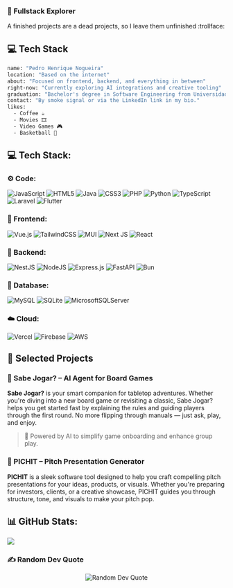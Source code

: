 <h3>🚀 Fullstack Explorer </h1>
<p>A finished projects are a dead projects, so I leave them unfinished :trollface:</p>


## 💻 Tech Stack

```bash
name: "Pedro Henrique Nogueira"
location: "Based on the internet"
about: "Focused on frontend, backend, and everything in between"
right-now: "Currently exploring AI integrations and creative tooling"
graduation: "Bachelor's degree in Software Engineering from Universidade de Brasília"
contact: "By smoke signal or via the LinkedIn link in my bio."
likes:
  - Coffee ☕
  - Movies 🎞️
  - Video Games 🎮
  - Basketball 🏀
```





## 💻 Tech Stack:
### ⚙️ Code: 
![JavaScript](https://img.shields.io/badge/javascript-%23323330.svg?style=for-the-badge&logo=javascript&logoColor=%23F7DF1E) ![HTML5](https://img.shields.io/badge/html5-%23E34F26.svg?style=for-the-badge&logo=html5&logoColor=white) ![Java](https://img.shields.io/badge/java-%23ED8B00.svg?style=for-the-badge&logo=openjdk&logoColor=white) ![CSS3](https://img.shields.io/badge/css3-%231572B6.svg?style=for-the-badge&logo=css3&logoColor=white) ![PHP](https://img.shields.io/badge/php-%23777BB4.svg?style=for-the-badge&logo=php&logoColor=white) ![Python](https://img.shields.io/badge/python-3670A0?style=for-the-badge&logo=python&logoColor=ffdd54) ![TypeScript](https://img.shields.io/badge/typescript-%23007ACC.svg?style=for-the-badge&logo=typescript&logoColor=white) ![Laravel](https://img.shields.io/badge/laravel-%23FF2D20.svg?style=for-the-badge&logo=laravel&logoColor=white) ![Flutter](https://img.shields.io/badge/Flutter-%2302569B.svg?style=for-the-badge&logo=Flutter&logoColor=white)
### 🎨 Frontend: 
 ![Vue.js](https://img.shields.io/badge/vue.js-%2335495e.svg?style=for-the-badge&logo=vuedotjs&logoColor=%234FC08D) ![TailwindCSS](https://img.shields.io/badge/tailwindcss-%2338B2AC.svg?style=for-the-badge&logo=tailwind-css&logoColor=white) ![MUI](https://img.shields.io/badge/MUI-%230081CB.svg?style=for-the-badge&logo=mui&logoColor=white)  ![Next JS](https://img.shields.io/badge/Next-black?style=for-the-badge&logo=next.js&logoColor=white)  ![React](https://img.shields.io/badge/react-%2320232a.svg?style=for-the-badge&logo=react&logoColor=%2361DAFB)
### 🧠 Backend:
 ![NestJS](https://img.shields.io/badge/nestjs-%23E0234E.svg?style=for-the-badge&logo=nestjs&logoColor=white) ![NodeJS](https://img.shields.io/badge/node.js-6DA55F?style=for-the-badge&logo=node.js&logoColor=white) ![Express.js](https://img.shields.io/badge/express.js-%23404d59.svg?style=for-the-badge&logo=express&logoColor=%2361DAFB) ![FastAPI](https://img.shields.io/badge/FastAPI-005571?style=for-the-badge&logo=fastapi) ![Bun](https://img.shields.io/badge/Bun-%23000000.svg?style=for-the-badge&logo=bun&logoColor=white)
### 📝 Database:
 ![MySQL](https://img.shields.io/badge/mysql-4479A1.svg?style=for-the-badge&logo=mysql&logoColor=white) ![SQLite](https://img.shields.io/badge/sqlite-%2307405e.svg?style=for-the-badge&logo=sqlite&logoColor=white) ![MicrosoftSQLServer](https://img.shields.io/badge/Microsoft%20SQL%20Server-CC2927?style=for-the-badge&logo=microsoft%20sql%20server&logoColor=white)
### ☁️ Cloud:
 ![Vercel](https://img.shields.io/badge/vercel-%23000000.svg?style=for-the-badge&logo=vercel&logoColor=white) ![Firebase](https://img.shields.io/badge/firebase-%23039BE5.svg?style=for-the-badge&logo=firebase) ![AWS](https://img.shields.io/badge/AWS-%23FF9900.svg?style=for-the-badge&logo=amazon-aws&logoColor=white) 

## 📌 Selected Projects

### 🎲 Sabe Jogar? – AI Agent for Board Games  
**Sabe Jogar?** is your smart companion for tabletop adventures. Whether you're diving into a new board game or revisiting a classic, Sabe Jogar? helps you get started fast by explaining the rules and guiding players through the first round. No more flipping through manuals — just ask, play, and enjoy.  
> 🧠 Powered by AI to simplify game onboarding and enhance group play.

### 🎤 PICHIT – Pitch Presentation Generator  
**PICHIT** is a sleek software tool designed to help you craft compelling pitch presentations for your ideas, products, or visuals. Whether you're preparing for investors, clients, or a creative showcase, PICHIT guides you through structure, tone, and visuals to make your pitch pop.  

 
## 📊 GitHub Stats:
![](https://github-readme-stats.vercel.app/api/top-langs/?username=phnog&theme=dark&hide_border=false&include_all_commits=false&count_private=false&layout=compact)


### ✍️ Random Dev Quote
<div align="center">
  <img src="https://quotes-github-readme.vercel.app/api?type=vertical&theme=tokyonight" alt="Random Dev Quote" />
</div>



